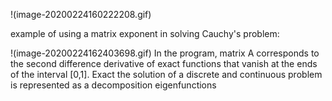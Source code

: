 !(image-20200224160222208.gif)

example of using a matrix exponent in solving
Cauchy's problem:



!(image-20200224162403698.gif)
In the program, matrix A corresponds to the second difference derivative of
exact functions that vanish at the ends of the interval [0,1]. Exact
the solution of a discrete and continuous problem is represented as a decomposition
eigenfunctions
